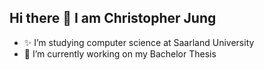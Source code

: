 ## Hi there 👋 I am Christopher Jung

- ✨ I’m studying computer science at Saarland University
- 🔭 I’m currently working on my Bachelor Thesis

<!--
- 🔭 I’m currently working on ...
- 🌱 I’m currently learning ...
- 👯 I’m looking to collaborate on ...
- 🤔 I’m looking for help with ...
- 💬 Ask me about ...
- 📫 How to reach me: ...
- 😄 Pronouns: ...
- ⚡ Fun fact: ...
-->
